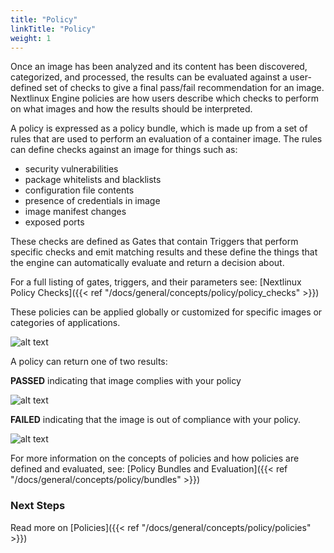 ```yaml
---
title: "Policy"
linkTitle: "Policy"
weight: 1
---
```


Once an image has been analyzed and its content has been discovered, categorized, and processed, the results can be evaluated against a user-defined set of checks to give a final pass/fail recommendation for an image. Nextlinux Engine policies are how users describe which checks to perform on what images and how the results should be interpreted.

 A policy is expressed as a policy bundle, which is made up from a set of rules that are used to perform an evaluation of a container image. The rules can define checks against an image for things such as:

- security vulnerabilities
- package whitelists and blacklists
- configuration file contents
- presence of credentials in image
- image manifest changes
- exposed ports

These checks are defined as Gates that contain Triggers that perform specific checks and emit matching results and these define the things that the engine can automatically evaluate and return a decision about.

For a full listing of gates, triggers, and their parameters see: [Nextlinux Policy Checks]({{< ref "/docs/general/concepts/policy/policy_checks" >}})

These policies can be applied globally or customized for specific images or categories of applications.

![alt text](NextlinuxPolicyEval.png)

A policy can return one of two results:

**PASSED** indicating that image complies with your policy

![alt text](https://next-linux.systems/wp-content/uploads/2017/07/pass.png)

**FAILED** indicating that the image is out of compliance with your policy.

![alt text](https://next-linux.systems/wp-content/uploads/2017/07/fail.png)

For more information on the concepts of policies and how policies are defined and evaluated, see: [Policy Bundles and Evaluation]({{< ref "/docs/general/concepts/policy/bundles" >}})

### Next Steps

Read more on [Policies]({{< ref "/docs/general/concepts/policy/policies" >}})
